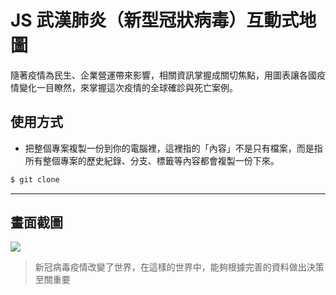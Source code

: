 # JS 武漢肺炎（新型冠狀病毒）互動式地圖

隨著疫情為民生、企業營運帶來影響，相關資訊掌握成關切焦點，用圖表讓各國疫情變化一目瞭然，來掌握這次疫情的全球確診與死亡案例。

## 使用方式
- 把整個專案複製一份到你的電腦裡，這裡指的「內容」不是只有檔案，而是指所有整個專案的歷史紀錄、分支、標籤等內容都會複製一份下來。
```sh
$ git clone
```

----

## 畫面截圖
![](https://i.imgur.com/C34Jux3.gif)
> 新冠病毒疫情改變了世界，在這樣的世界中，能夠根據完善的資料做出決策至關重要
